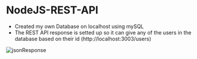 # NodeJS-REST-API

* Created my own Database on localhost using mySQL
* The REST API response is setted up so it can give any of the users in the database based on their id (http://localhost:3003/users)

![jsonResponse](https://pavlosnicolaoublog.files.wordpress.com/2018/04/screen-shot-2018-04-22-at-14-24-58.png)
